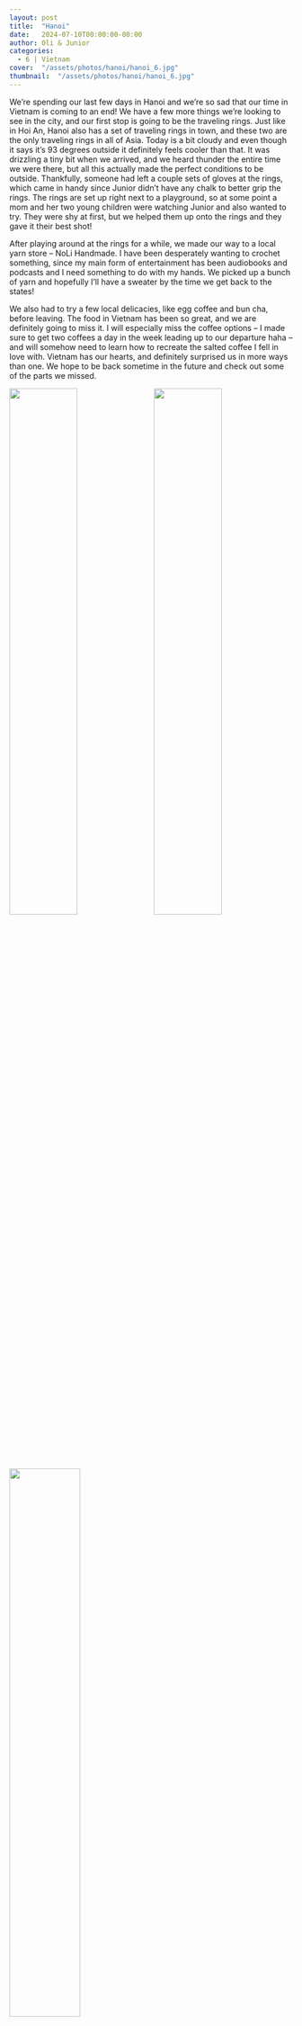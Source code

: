 ```yaml
---
layout: post
title:  "Hanoi"
date:   2024-07-10T00:00:00-00:00
author: Oli & Junior
categories:
  - 6 | Vietnam
cover:  "/assets/photos/hanoi/hanoi_6.jpg"
thumbnail:  "/assets/photos/hanoi/hanoi_6.jpg"
---
```


We’re spending our last few days in Hanoi and we’re so sad that our time in Vietnam is coming to an end! We have a few more things we’re looking to see in the city, and our first stop is going to be the traveling rings. Just like in Hoi An, Hanoi also has a set of traveling rings in town, and these two are the only traveling rings in all of Asia. Today is a bit cloudy and even though it says it’s 93 degrees outside it definitely feels cooler than that. It was drizzling a tiny bit when we arrived, and we heard thunder the entire time we were there, but all this actually made the perfect conditions to be outside. Thankfully, someone had left a couple sets of gloves at the rings, which came in handy since Junior didn’t have any chalk to better grip the rings. The rings are set up right next to a playground, so at some point a mom and her two young children were watching Junior and also wanted to try. They were shy at first, but we helped them up onto the rings and they gave it their best shot! 

After playing around at the rings for a while, we made our way to a local yarn store – NoLi Handmade. I have been desperately wanting to crochet something, since my main form of entertainment has been audiobooks and podcasts and I need something to do with my hands. We picked up a bunch of yarn and hopefully I’ll have a sweater by the time we get back to the states! 

We also had to try a few local delicacies, like egg coffee and bun cha, before leaving. The food in Vietnam has been so great, and we are definitely going to miss it. I will especially miss the coffee options – I made sure to get two coffees a day in the week leading up to our departure haha – and will somehow need to learn how to recreate the salted coffee I fell in love with. Vietnam has our hearts, and definitely surprised us in more ways than one. We hope to be back sometime in the future and check out some of the parts we missed.

<div float="left">
  <img src="/oli-jr-travel/assets/photos/hanoi/hanoi_7.jpg" style="float:left; width:49%; margin-bottom:10px" />
  <img src="/oli-jr-travel/assets/photos/hanoi/hanoi_8.jpg" style="float:right; width:49%; margin-bottom:10px" />
</div>
<img src="/oli-jr-travel/assets/photos/hanoi/hanoi_9.jpg" style="width:50%; margin-bottom:10px">

<br clear="all" />

__Español__

Estamos pasando nuestros últimos días en Hanoi y estamos muy tristes de que nuestro tiempo en Vietnam esté llegando a su fin. Tenemos algunas cosas más que queremos ver en la ciudad, y nuestra primera parada serán los anillos itinerantes. Al igual que en Hoi An, Hanoi también tiene un conjunto de anillos itinerantes en la ciudad, y estos dos son los únicos anillos itinerantes en toda Asia. Hoy está un poco nublado y, aunque dice que afuera hay 93 grados, definitivamente se siente más fresco que eso. Estaba lloviznando un poco cuando llegamos y escuchamos truenos todo el tiempo que estuvimos allí, pero todo esto en realidad creó las condiciones perfectas para estar afuera. Afortunadamente, alguien había dejado un par de pares de guantes en los anillos, lo que fue útil ya que Junior no tenía tiza para agarrar mejor los anillos. Los anillos están instalados justo al lado de un patio de juegos, por lo que en algún momento una madre y sus dos hijos pequeños estaban viendo a Junior y también quisieron intentarlo. Al principio eran tímidos, pero los ayudamos a subirse a los anillos y ¡lo hicieron lo mejor que pudieron!

Después de jugar un rato con los anillos, nos dirigimos a una tienda de lanas local, NoLi Handmade. Tenía muchas ganas de tejer algo a crochet, ya que mi principal forma de entretenimiento han sido los audiolibros y los podcasts y necesito algo que hacer con mis manos. Compramos un montón de lana y espero tener un suéter para cuando regresemos a los Estados Unidos.

También tuvimos que probar algunas delicias locales, como el café con huevo y el bun cha, antes de irnos. La comida en Vietnam ha sido muy buena y definitivamente la vamos a extrañar. Extrañaré especialmente las opciones de café (me aseguré de tomar dos cafés al día en la semana anterior a nuestra partida jaja) y de alguna manera necesitaré aprender a recrear el café salado del que me enamoré. Vietnam tiene nuestros corazones y definitivamente nos sorprendió en más de un sentido. Esperamos volver en algún momento en el futuro y ver algunas de las partes que nos perdimos.
